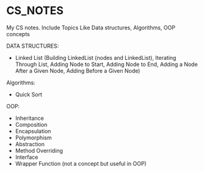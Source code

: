 # CS_NOTES
My CS notes. Include Topics Like Data structures, Algorithms, OOP concepts

DATA STRUCTURES:
- Linked List (Building LinkedList (nodes and LinkedList), Iterating Through List, Adding Node to Start, Adding Node to End, Adding a Node After a Given Node, Adding Before a Given Node)

Algorithms:
- Quick Sort 

OOP:
- Inheritance
- Composition
- Encapsulation
- Polymorphism
- Abstraction
- Method Overriding 
- Interface 
- Wrapper Function (not a concept but useful in OOP)
